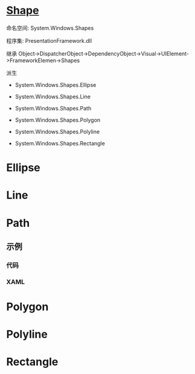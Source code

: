 # [Shape](https://docs.microsoft.com/zh-CN/dotnet/api/system.windows.shapes.shape?view=windowsdesktop-6.0)
命名空间:
System.Windows.Shapes

程序集:
PresentationFramework.dll

继承
Object->DispatcherObject->DependencyObject->Visual->UIElement->FrameworkElemen->Shapes

派生

* System.Windows.Shapes.Ellipse

* System.Windows.Shapes.Line

* System.Windows.Shapes.Path

* System.Windows.Shapes.Polygon

* System.Windows.Shapes.Polyline

* System.Windows.Shapes.Rectangle

# Ellipse

# Line

# Path
## 示例
### 代码
### XAML
# Polygon

# Polyline

# Rectangle
